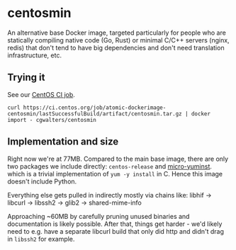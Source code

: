 # centosmin

An alternative base Docker image, targeted particularly for people who
are statically compiling native code (Go, Rust) or minimal C/C++
servers (nginx, redis) that don't tend to have big dependencies and
don't need translation infrastructure, etc.

Trying it
---------

See our [CentOS CI job](https://ci.centos.org/job/atomic-dockerimage-centosmin/).

```
curl https://ci.centos.org/job/atomic-dockerimage-centosmin/lastSuccessfulBuild/artifact/centosmin.tar.gz | docker import - cgwalters/centosmin
```

Implementation and size
-----------------------

Right now we're at 77MB.  Compared to the main base image, there are
only two packages we include directly: `centos-release` and [micro-yuminst](https://gitlab.com/cgwalters/micro-yuminst).
which is a trivial implementation of `yum -y install` in C.  Hence
this image doesn't include Python.

Everything else gets pulled in indirectly mostly via chains like:
  libhif -> libcurl -> libssh2 
         -> glib2 -> shared-mime-info

Approaching ~60MB by carefully pruning unused binaries and
documentation is likely possible.  After that, things get harder -
we'd likely need to e.g. have a separate libcurl build that only did
http and didn't drag in `libssh2` for example.

